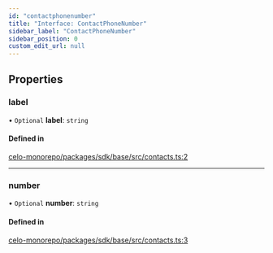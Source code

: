 ```yaml
---
id: "contactphonenumber"
title: "Interface: ContactPhoneNumber"
sidebar_label: "ContactPhoneNumber"
sidebar_position: 0
custom_edit_url: null
---
```


## Properties

### label

• `Optional` **label**: `string`

#### Defined in

[celo-monorepo/packages/sdk/base/src/contacts.ts:2](https://github.com/celo-org/docs/blob/36f0e03d3/celo-monorepo/packages/sdk/base/src/contacts.ts#L2)

___

### number

• `Optional` **number**: `string`

#### Defined in

[celo-monorepo/packages/sdk/base/src/contacts.ts:3](https://github.com/celo-org/docs/blob/36f0e03d3/celo-monorepo/packages/sdk/base/src/contacts.ts#L3)
